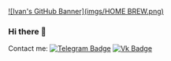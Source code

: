 [![Ivan's GitHub Banner](imgs/HOME BREW.png)](https://github.com/TAPAKAHOKOT/TAPAKAHOKOT)

### Hi there 👋

Contact me: [![Telegram Badge](https://img.shields.io/badge/Telegram-Profile-0088cc)](https://t.me/TAPAKAHOKOT) [![Vk Badge](https://img.shields.io/badge/Vk-Profile-4376A6)](https://vk.com/kpabakot)

<!--
**TAPAKAHOKOT/TAPAKAHOKOT** is a ✨ _special_ ✨ repository because its `README.md` (this file) appears on your GitHub profile.

Here are some ideas to get you started:

- 🔭 I’m currently working on ...
- 🌱 I’m currently learning ...
- 👯 I’m looking to collaborate on ...
- 🤔 I’m looking for help with ...
- 💬 Ask me about ...
- 📫 How to reach me: ...
- 😄 Pronouns: ...
- ⚡ Fun fact: ...
-->

